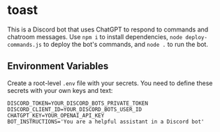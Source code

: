 # toast

This is a Discord bot that uses ChatGPT to respond to commands and chatroom messages. Use `npm i` to install dependencies, `node deploy-commands.js` to deploy the bot's commands, and `node .` to run the bot.

## Environment Variables

Create a root-level `.env` file with your secrets. You need to define these secrets with your own keys and text:
```Properties
DISCORD_TOKEN=YOUR_DISCORD_BOTS_PRIVATE_TOKEN
DISCORD_CLIENT_ID=YOUR_DISCORD_BOTS_USER_ID
CHATGPT_KEY=YOUR_OPENAI_API_KEY
BOT_INSTRUCTIONS='You are a helpful assistant in a Discord bot'
```
